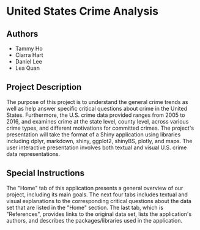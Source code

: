 # United States Crime Analysis

## Authors
- Tammy Ho
- Ciarra Hart
- Daniel Lee
- Lea Quan

## Project Description
The purpose of this project is to understand the general crime trends as well as help answer specific critical questions about crime in the United States. Furthermore, the U.S. crime data provided ranges from 2005 to 2016, and examines crime at the state level, county level, across various crime types, and different motivations for committed crimes. The project's presentation will take the format of a Shiny application using libraries including dplyr, markdown, shiny, ggplot2, shinyBS, plotly, and maps. The user interactive presentation involves both textual and visual U.S. crime data representations.

## Special Instructions
The "Home" tab of this application presents a general overview of our project, including its main goals. The next four tabs includes textual and visual explanations to the corresponding critical questions about the data set that are listed in the "Home" section. The last tab, which is "References", provides links to the original data set, lists the application's authors, and describes the packages/libraries used in the application.